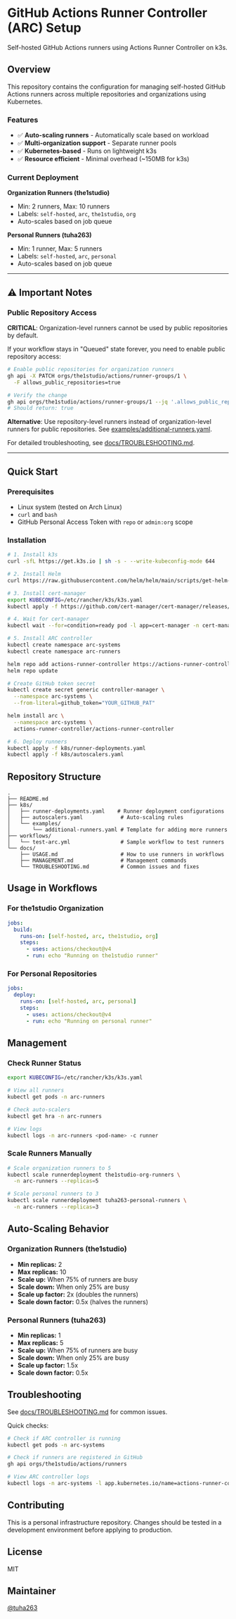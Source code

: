 # GitHub Actions Runner Controller (ARC) Setup

Self-hosted GitHub Actions runners using Actions Runner Controller on k3s.

## Overview

This repository contains the configuration for managing self-hosted GitHub Actions runners across multiple repositories and organizations using Kubernetes.

### Features

- ✅ **Auto-scaling runners** - Automatically scale based on workload
- ✅ **Multi-organization support** - Separate runner pools
- ✅ **Kubernetes-based** - Runs on lightweight k3s
- ✅ **Resource efficient** - Minimal overhead (~150MB for k3s)

### Current Deployment

**Organization Runners (the1studio)**
- Min: 2 runners, Max: 10 runners
- Labels: `self-hosted`, `arc`, `the1studio`, `org`
- Auto-scales based on job queue

**Personal Runners (tuha263)**
- Min: 1 runner, Max: 5 runners
- Labels: `self-hosted`, `arc`, `personal`
- Auto-scales based on job queue

---

## ⚠️ Important Notes

### Public Repository Access

**CRITICAL**: Organization-level runners cannot be used by public repositories by default.

If your workflow stays in "Queued" state forever, you need to enable public repository access:

```bash
# Enable public repositories for organization runners
gh api -X PATCH orgs/the1studio/actions/runner-groups/1 \
  -F allows_public_repositories=true

# Verify the change
gh api orgs/the1studio/actions/runner-groups/1 --jq '.allows_public_repositories'
# Should return: true
```

**Alternative**: Use repository-level runners instead of organization-level runners for public repositories. See [examples/additional-runners.yaml](k8s/examples/additional-runners.yaml).

For detailed troubleshooting, see [docs/TROUBLESHOOTING.md](docs/TROUBLESHOOTING.md#d-public-repository-not-allowed).

---

## Quick Start

### Prerequisites

- Linux system (tested on Arch Linux)
- `curl` and `bash`
- GitHub Personal Access Token with `repo` or `admin:org` scope

### Installation

```bash
# 1. Install k3s
curl -sfL https://get.k3s.io | sh -s - --write-kubeconfig-mode 644

# 2. Install Helm
curl https://raw.githubusercontent.com/helm/helm/main/scripts/get-helm-3 | bash

# 3. Install cert-manager
export KUBECONFIG=/etc/rancher/k3s/k3s.yaml
kubectl apply -f https://github.com/cert-manager/cert-manager/releases/download/v1.14.4/cert-manager.yaml

# 4. Wait for cert-manager
kubectl wait --for=condition=ready pod -l app=cert-manager -n cert-manager --timeout=120s

# 5. Install ARC controller
kubectl create namespace arc-systems
kubectl create namespace arc-runners

helm repo add actions-runner-controller https://actions-runner-controller.github.io/actions-runner-controller
helm repo update

# Create GitHub token secret
kubectl create secret generic controller-manager \
  --namespace arc-systems \
  --from-literal=github_token="YOUR_GITHUB_PAT"

helm install arc \
  --namespace arc-systems \
  actions-runner-controller/actions-runner-controller

# 6. Deploy runners
kubectl apply -f k8s/runner-deployments.yaml
kubectl apply -f k8s/autoscalers.yaml
```

## Repository Structure

```
.
├── README.md
├── k8s/
│   ├── runner-deployments.yaml    # Runner deployment configurations
│   ├── autoscalers.yaml            # Auto-scaling rules
│   └── examples/
│       └── additional-runners.yaml # Template for adding more runners
├── workflows/
│   └── test-arc.yml                # Sample workflow to test runners
└── docs/
    ├── USAGE.md                    # How to use runners in workflows
    ├── MANAGEMENT.md               # Management commands
    └── TROUBLESHOOTING.md          # Common issues and fixes
```

## Usage in Workflows

### For the1studio Organization

```yaml
jobs:
  build:
    runs-on: [self-hosted, arc, the1studio, org]
    steps:
      - uses: actions/checkout@v4
      - run: echo "Running on the1studio runner"
```

### For Personal Repositories

```yaml
jobs:
  deploy:
    runs-on: [self-hosted, arc, personal]
    steps:
      - uses: actions/checkout@v4
      - run: echo "Running on personal runner"
```

## Management

### Check Runner Status

```bash
export KUBECONFIG=/etc/rancher/k3s/k3s.yaml

# View all runners
kubectl get pods -n arc-runners

# Check auto-scalers
kubectl get hra -n arc-runners

# View logs
kubectl logs -n arc-runners <pod-name> -c runner
```

### Scale Runners Manually

```bash
# Scale organization runners to 5
kubectl scale runnerdeployment the1studio-org-runners \
  -n arc-runners --replicas=5

# Scale personal runners to 3
kubectl scale runnerdeployment tuha263-personal-runners \
  -n arc-runners --replicas=3
```

## Auto-Scaling Behavior

### Organization Runners (the1studio)
- **Min replicas:** 2
- **Max replicas:** 10
- **Scale up:** When 75% of runners are busy
- **Scale down:** When only 25% are busy
- **Scale up factor:** 2x (doubles the runners)
- **Scale down factor:** 0.5x (halves the runners)

### Personal Runners (tuha263)
- **Min replicas:** 1
- **Max replicas:** 5
- **Scale up:** When 75% of runners are busy
- **Scale down:** When only 25% are busy
- **Scale up factor:** 1.5x
- **Scale down factor:** 0.5x

## Troubleshooting

See [docs/TROUBLESHOOTING.md](docs/TROUBLESHOOTING.md) for common issues.

Quick checks:

```bash
# Check if ARC controller is running
kubectl get pods -n arc-systems

# Check if runners are registered in GitHub
gh api orgs/the1studio/actions/runners

# View ARC controller logs
kubectl logs -n arc-systems -l app.kubernetes.io/name=actions-runner-controller
```

## Contributing

This is a personal infrastructure repository. Changes should be tested in a development environment before applying to production.

## License

MIT

## Maintainer

[@tuha263](https://github.com/tuha263)
